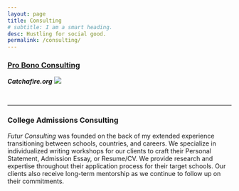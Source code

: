 ```yaml
---
layout: page
title: Consulting
# subtitle: I am a smart heading.
desc: Hustling for social good.
permalink: /consulting/
---
```


<div class="pretty-links">

<div class="lead lead-about">


### [Pro Bono Consulting](https://www.catchafire.org/profiles/1474308/)<br>
***Catchafire.org***
<img src="{{ site.baseurl }}/assets/img/git.catchafire.png"/>


<!-- {::nomarkdown} 
<figure class="site-profile">
    <img src="{{ site.baseurl }}/assets/img/profile.png">
</figure>
{:/} -->

<br>

---


### College Admissions Consulting
_Futur Consulting_ was founded on the back of my extended experience transitioning between schools, countries, and careers. We specialize in individualized writing workshops for our clients to craft their Personal Statement, Admission Essay, or Resume/CV. We provide research and expertise throughout their application process for their target schools. Our clients also receive long-term mentorship as we continue to follow up on their commitments. 
</div>    
 
